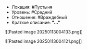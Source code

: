 - Локация: #Пустыня 
- Уровень: #Средний 
- Отношение: #Враждебный
- Краткое описание: **"..."**

![[Pasted image 20250113004133.png]]

![[Pasted image 20250113004121.png]]

